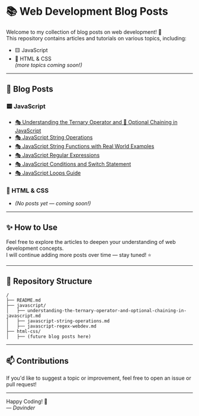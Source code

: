 # 📚 Web Development Blog Posts

Welcome to my collection of blog posts on web development! 🚀  
This repository contains articles and tutorials on various topics, including:

- 🟨 JavaScript
- 🎨 HTML & CSS  
*(more topics coming soon!)*

---

## 📖 Blog Posts

### 🟨 JavaScript

- [🎭 Understanding the Ternary Operator and 🔗 Optional Chaining in JavaScript](javascript/understanding-the-ternary-operator-and-optional-chaining-in-javascript.md)
- [🎭 JavaScript String Operations](javascript/javascript-string-operations.md)
- [🎭 JavaScript String Functions with Real World Examples](javascript/js-string-functions-real-world-examples.md)
- [🎭 JavaScript Regular Expressions](javascript/javascript-regex-webdev.md)
- [🎭 JavaScript Conditions and Switch Statement](javascript/js-conditions-and-switch-guide.md)
- [🎭 JavaScript Loops Guide](javascript/js-loops-guide.md)

### 🎨 HTML & CSS

- *(No posts yet — coming soon!)*

---

## ✨ How to Use

Feel free to explore the articles to deepen your understanding of web development concepts.  
I will continue adding more posts over time — stay tuned! ⭐

---

## 📌 Repository Structure

```
/
├── README.md
├── javascript/
│   ├── understanding-the-ternary-operator-and-optional-chaining-in-javascript.md
│   ├── javascript-string-operations.md
│   ├── javascript-regex-webdev.md
├── html-css/
│   ├── (future blog posts here)
```

---

## 📫 Contributions

If you'd like to suggest a topic or improvement, feel free to open an issue or pull request!

---

Happy Coding! 🎉  
*— Davinder*  
